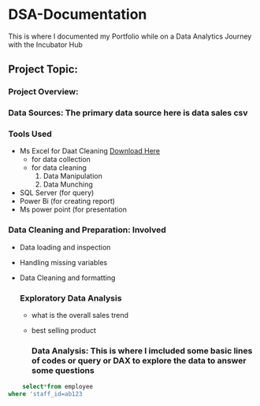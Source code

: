# DSA-Documentation
This is where I documented my Portfolio while on a Data Analytics Journey with the Incubator Hub


## Project Topic:

### Project Overview:
### Data Sources: The primary data source here is data sales csv

### Tools Used
- Ms Excel for Daat Cleaning [Download Here](https://www.microsoft.com)
  - for data collection
  - for data cleaning
    1. Data Manipulation
    2. Data Munching
- SQL Server (for query)
- Power Bi (for creating report)
- Ms power point (for presentation


### Data Cleaning and Preparation: Involved
- Data loading and inspection
- Handling missing variables
- Data Cleaning and formatting

  ### Exploratory Data Analysis
  - what is the overall sales trend
  - best selling product
 
    ### Data Analysis: This is where I imcluded some basic lines of codes or query or DAX to explore the data to answer some questions

~~~ SQL
    select*from employee
where 'staff_id=ab123
~~~
